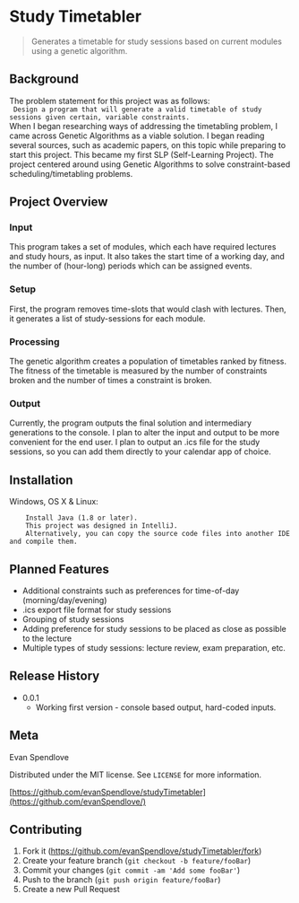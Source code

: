 # Study Timetabler
> Generates a timetable for study sessions based on current modules using a genetic algorithm.

## Background   
The problem statement for this project was as follows:   
    ``` Design a program that will generate a valid timetable of study sessions given certain, variable constraints.```   
When I began researching ways of addressing the timetabling problem, I came across Genetic Algorithms as a viable solution.
I began reading several sources, such as academic papers, on this topic while preparing to start this project.
This became my first SLP (Self-Learning Project). The project centered around using Genetic Algorithms to solve constraint-based scheduling/timetabling problems.

## Project Overview

### Input
This program takes a set of modules, which each have required lectures and study hours, as input. 
It also takes the start time of a working day, and the number of (hour-long) periods which can be assigned events.
### Setup
First, the program removes time-slots that would clash with lectures.
Then, it generates a list of study-sessions for each module.
### Processing
The genetic algorithm creates a population of timetables ranked by fitness.
The fitness of the timetable is measured by the number of constraints broken and the number of times a constraint is broken. 
### Output
Currently, the program outputs the final solution and intermediary generations to the console.
I plan to alter the input and output to be more convenient for the end user.
I plan to output an .ics file for the study sessions, so you can add them directly to your calendar app of choice.

## Installation

Windows, OS X & Linux:

```
    Install Java (1.8 or later).
    This project was designed in IntelliJ.
    Alternatively, you can copy the source code files into another IDE and compile them.
```

## Planned Features
- Additional constraints such as preferences for time-of-day (morning/day/evening)
- .ics export file format for study sessions
- Grouping of study sessions
- Adding preference for study sessions to be placed as close as possible to the lecture
- Multiple types of study sessions: lecture review, exam preparation, etc.

## Release History

* 0.0.1
    * Working first version - console based output, hard-coded inputs.

## Meta

Evan Spendlove

Distributed under the MIT license. See ``LICENSE`` for more information.

[https://github.com/evanSpendlove/studyTimetabler](https://github.com/evanSpendlove/)

## Contributing

1. Fork it (<https://github.com/evanSpendlove/studyTimetabler/fork>)
2. Create your feature branch (`git checkout -b feature/fooBar`)
3. Commit your changes (`git commit -am 'Add some fooBar'`)
4. Push to the branch (`git push origin feature/fooBar`)
5. Create a new Pull Request

